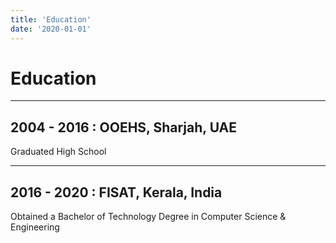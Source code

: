 ```yaml
---
title: 'Education'
date: '2020-01-01'
---
```


# Education

---

## 2004 - 2016 : OOEHS, Sharjah, UAE  
Graduated High School  

---

## 2016 - 2020 : FISAT, Kerala, India  
Obtained a Bachelor of Technology Degree in Computer Science & Engineering  

&nbsp;